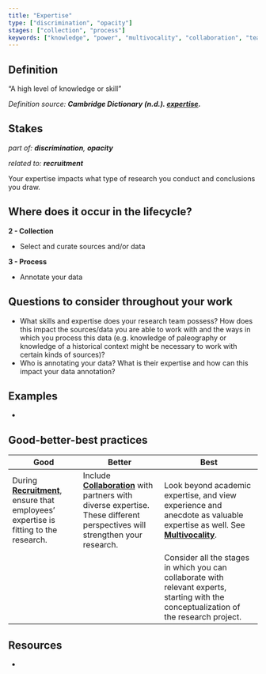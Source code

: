 ```yaml
---
title: "Expertise"
type: ["discrimination", "opacity"]
stages: ["collection", "process"]
keywords: ["knowledge", "power", "multivocality", "collaboration", "team"]
---
```


## Definition
“A high level of knowledge or skill”

_Definition source: **Cambridge Dictionary (n.d.). [expertise](https://dictionary.cambridge.org/dictionary/english/expertise).**_

## Stakes
_part of: **discrimination**, **opacity**_

_related to: **recruitment**_

Your expertise impacts what type of research you conduct and conclusions you draw.   

## Where does it occur in the lifecycle?

**2 - Collection**

- Select and curate sources and/or data

**3 - Process**

- Annotate your data

## Questions to consider throughout your work
- What skills and expertise does your research team possess? How does this impact the sources/data you are able to work with and the ways in which you process this data (e.g. knowledge of paleography or knowledge of a historical context might be necessary to work with certain kinds of sources)?
- Who is annotating your data? What is their expertise and how can this impact your data annotation?



## Examples
- 

## Good-better-best practices

| Good | Better | Best|
|---|---|---|
|During [**Recruitment**](/bias/types/recruitment), ensure that employees’ expertise is fitting to the research.| Include [**Collaboration**](/bias/types/collaboration) with partners with diverse expertise. These different perspectives will strengthen your research.| Look beyond academic expertise, and view experience and anecdote as valuable expertise as well. See [**Multivocality**](/bias/types/multivocality).|
| | | Consider all the stages in which you can collaborate with relevant experts, starting with the conceptualization of the research project. | 

## Resources
-